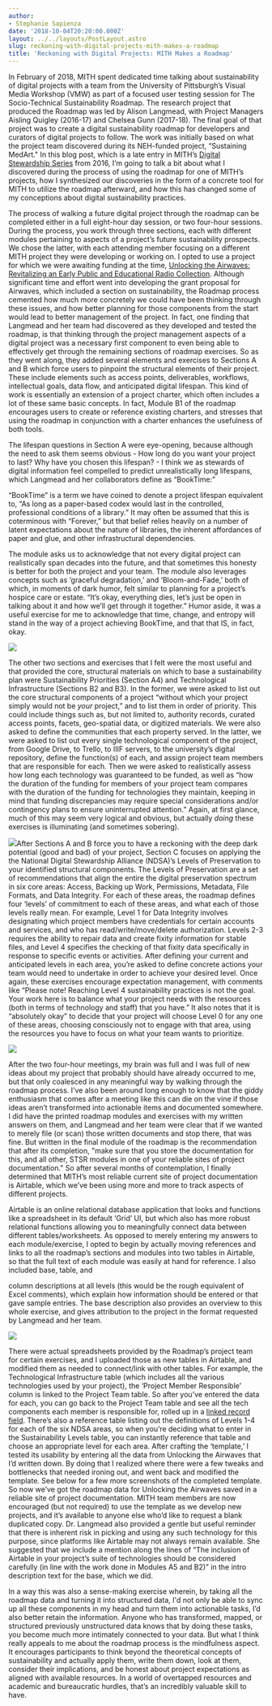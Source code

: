 ```yaml
---
author:
- Stephanie Sapienza
date: '2018-10-04T20:20:00.000Z'
layout: ../../layouts/PostLayout.astro
slug: reckoning-with-digital-projects-mith-makes-a-roadmap
title: 'Reckoning with Digital Projects: MITH Makes a Roadmap'
---
```


In February of 2018, MITH spent dedicated time talking about sustainability of digital projects with a team from the University of Pittsburgh’s Visual Media Workshop (VMW) as part of a focused user testing session for The Socio-Technical Sustainability Roadmap. The research project that produced the Roadmap was led by Alison Langmead, with Project Managers Aisling Quigley (2016-17) and Chelsea Gunn (2017-18). The final goal of that project was to create a digital sustainability roadmap for developers and curators of digital projects to follow. The work was initially based on what the project team discovered during its NEH-funded project, “Sustaining MedArt." In this blog post, which is a late entry in MITH’s [Digital Stewardship Series](https://mith.umd.edu/tag/mith-digital-stewardship-series/) from 2016, I’m going to talk a bit about what I discovered during the process of using the roadmap for one of MITH’s projects, how I synthesized our discoveries in the form of a concrete tool for MITH to utilize the roadmap afterward, and how this has changed some of my conceptions about digital sustainability practices.

The process of walking a future digital project through the roadmap can be completed either in a full eight-hour day session, or two four-hour sessions. During the process, you work through three sections, each with different modules pertaining to aspects of a project’s future sustainability prospects. We chose the latter, with each attending member focusing on a different MITH project they were developing or working on. I opted to use a project for which we were awaiting funding at the time, [Unlocking the Airwaves: Revitalizing an Early Public and Educational Radio Collection](https://mith.umd.edu/research/unlocking-the-airwaves/). Although significant time and effort went into developing the grant proposal for Airwaves, which included a section on sustainability, the Roadmap process cemented how much more concretely we could have been thinking through these issues, and how better planning for those components from the start would lead to better management of the project. In fact, one finding that Langmead and her team had discovered as they developed and tested the roadmap, is that thinking through the project management aspects of a digital project was a necessary first component to even being able to effectively get through the remaining sections of roadmap exercises. So as they went along, they added several elements and exercises to Sections A and B which force users to pinpoint the structural elements of their project. These include elements such as access points, deliverables, workflows, intellectual goals, data flow, and anticipated digital lifespan. This kind of work is essentially an extension of a project charter, which often includes a lot of these same basic concepts. In fact, Module B1 of the roadmap encourages users to create or reference existing charters, and stresses that using the roadmap in conjunction with a charter enhances the usefulness of both tools.

The lifespan questions in Section A were eye-opening, because although the need to ask them seems obvious - How long do you want your project to last? Why have you chosen this lifespan? - I think we as stewards of digital information feel compelled to predict unrealistically long lifespans, which Langmead and her collaborators define as “BookTime:”

“BookTime” is a term we have coined to denote a project lifespan equivalent to, “As long as a paper-based codex would last in the controlled, professional conditions of a library.” It may often be assumed that this is coterminous with “Forever,” but that belief relies heavily on a number of latent expectations about the nature of libraries, the inherent affordances of paper and glue, and other infrastructural dependencies.

The module asks us to acknowledge that not every digital project can realistically span decades into the future, and that sometimes this honesty is better for both the project and your team. The module also leverages concepts such as ‘graceful degradation,’ and ‘Bloom-and-Fade,’ both of which, in moments of dark humor, felt similar to planning for a project’s hospice care or estate. “It’s okay, everything dies, let’s just be open in talking about it and how we’ll get through it together.” Humor aside, it was a useful exercise for me to acknowledge that time, change, and entropy will stand in the way of a project achieving BookTime, and that that IS, in fact, okay.

![](/assets/images/2018-10-Roadmap-B2-Tech.png)

The other two sections and exercises that I felt were the most useful and that provided the core, structural materials on which to base a sustainability plan were Sustainability Priorities (Section A4) and Technological Infrastructure (Sections B2 and B3). In the former, we were asked to list out the core structural components of a project “without which your project simply would not be _your_ project,” and to list them in order of priority. This could include things such as, but not limited to, authority records, curated access points, facets, geo-spatial data, or digitized materials. We were also asked to define the communities that each property served. In the latter, we were asked to list out every single technological component of the project, from Google Drive, to Trello, to IIIF servers, to the university’s digital repository, define the function(s) of each, and assign project team members that are responsible for each. Then we were asked to realistically assess how long each technology was guaranteed to be funded, as well as “how the duration of the funding for members of your project team compares with the duration of the funding for technologies they maintain, keeping in mind that funding discrepancies may require special considerations and/or contingency plans to ensure uninterrupted attention.” Again, at first glance, much of this may seem very logical and obvious, but actually _doing_ these exercises is illuminating (and sometimes sobering).

![](/assets/images/2018-10-Roadmap-C1-NDSA.png)After Sections A and B force you to have a reckoning with the deep dark potential (good and bad) of your project, Section C focuses on applying the the National Digital Stewardship Alliance (NDSA)’s Levels of Preservation to your identified structural components. The Levels of Preservation are a set of recommendations that align the entire the digital preservation spectrum in six core areas: Access, Backing up Work, Permissions, Metadata, File Formats, and Data Integrity. For each of these areas, the roadmap defines four ‘levels’ of commitment to each of these areas, and what each of those levels really mean. For example, Level 1 for Data Integrity involves designating which project members have credentials for certain accounts and services, and who has read/write/move/delete authorization. Levels 2-3 requires the ability to repair data and create fixity information for stable files, and Level 4 specifies the checking of that fixity data specifically in response to specific events or activities. After defining your current and anticipated levels in each area, you’re asked to define concrete actions your team would need to undertake in order to achieve your desired level. Once again, these exercises encourage expectation management, with comments like “Please note! Reaching Level 4 sustainability practices is not the goal. Your work here is to balance what your project needs with the resources (both in terms of technology and staff) that you have.” It also notes that it is “absolutely okay” to decide that your project will choose Level 0 for any one of these areas, choosing consciously not to engage with that area, using the resources you have to focus on what your team wants to prioritize.

![](/assets/images/2018-10-IMG_1785-e1538682046509.jpg)

After the two four-hour meetings, my brain was full and I was full of new ideas about my project that probably should have already occurred to me, but that only coalesced in any meaningful way by walking through the roadmap process. I’ve also been around long enough to know that the giddy enthusiasm that comes after a meeting like this can die on the vine if those ideas aren’t transformed into actionable items and documented somewhere. I did have the printed roadmap modules and exercises with my written answers on them, and Langmead and her team were clear that if we wanted to merely file (or scan) those written documents and stop there, that was fine. But written in the final module of the roadmap is the recommendation that after its completion, "make sure that you store the documentation for this, and all other, STSR modules in one of your reliable sites of project documentation." So after several months of contemplation, I finally determined that MITH’s most reliable current site of project documentation is Airtable, which we’ve been using more and more to track aspects of different projects.

Airtable is an online relational database application that looks and functions like a spreadsheet in its default ‘Grid’ UI, but which also has more robust relational functions allowing you to meaningfully connect data between different tables/worksheets. As opposed to merely entering my answers to each module/exercise, I opted to begin by actually moving references and links to all the roadmap’s sections and modules into two tables in Airtable, so that the full text of each module was easily at hand for reference. I also included base, table, and

column descriptions at all levels (this would be the rough equivalent of Excel comments), which explain how information should be entered or that gave sample entries. The base description also provides an overview to this whole exercise, and gives attribution to the project in the format requested by Langmead and her team.

![](/assets/images/2018-10-Airtable-Roadmap-Descriptions.png)

There were actual spreadsheets provided by the Roadmap’s project team for certain exercises, and I uploaded those as new tables in Airtable, and modified them as needed to connect/link with other tables. For example, the Technological Infrastructure table (which includes all the various technologies used by your project), the ‘Project Member Responsible’ column is linked to the Project Team table. So after you’ve entered the data for each, you can go back to the Project Team table and see all the tech components each member is responsible for, rolled up in a [linked record field](https://guide.airtable.com/linking-tables/). There’s also a reference table listing out the definitions of Levels 1-4 for each of the six NDSA areas, so when you’re deciding what to enter in the Sustainability Levels table, you can instantly reference that table and choose an appropriate level for each area. After crafting the ‘template,’ I tested its usability by entering all the data from Unlocking the Airwaves that I’d written down. By doing that I realized where there were a few tweaks and bottlenecks that needed ironing out, and went back and modified the template. See below for a few more screenshots of the completed template. So now we’ve got the roadmap data for Unlocking the Airwaves saved in a reliable site of project documentation. MITH team members are now encouraged (but not required) to use the template as we develop new projects, and it’s available to anyone else who’d like to request a blank duplicated copy. Dr. Langmead also provided a gentle but useful reminder that there is inherent risk in picking and using any such technology for this purpose, since platforms like Airtable may not always remain available. She suggested that we include a mention along the lines of “The inclusion of Airtable in your project’s suite of technologies should be considered carefully (in line with the work done in Modules A5 and B2)” in the intro description text for the base, which we did.

In a way this was also a sense-making exercise wherein, by taking all the roadmap data and turning it into structured data, I'd not only be able to sync up all these components in my head and turn them into actionable tasks, I’d also better retain the information. Anyone who has transformed, mapped, or structured previously unstructured data knows that by doing these tasks, you become much more intimately connected to your data. But what I think really appeals to me about the roadmap process is the mindfulness aspect. It encourages participants to think beyond the theoretical concepts of sustainability and actually apply them, write them down, look at them, consider their implications, and be honest about project expectations as aligned with available resources. In a world of overtapped resources and academic and bureaucratic hurdles, that’s an incredibly valuable skill to have.